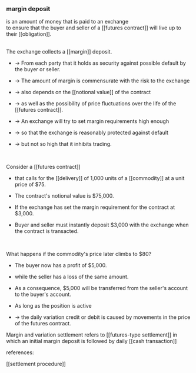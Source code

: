 ### margin deposit 

is an amount of money that is paid to an exchange  
to ensure that the buyer and seller of a [[futures contract]] will live up to their [[obligation]].

<br>
The exchange collects a [[margin]] deposit.  

* -> From each party that it holds as security against possible default by the buyer or seller.  

* -> The amount of margin is commensurate with the risk to the exchange  

* -> also depends on the [[notional value]] of the contract  

* -> as well as the possibility of price fluctuations over the life of the [[futures contract]].  

* -> An exchange will try to set margin requirements high enough  

* -> so that the exchange is reasonably protected against default  

* -> but not so high that it inhibits trading.

<br>

Consider a [[futures contract]] 
* that calls for the [[delivery]] of 1,000 units of a [[commodity]] at a unit price of $75.

* The contract's notional value is $75,000.  

* If the exchange has set the margin requirement for the contract at $3,000.  

* Buyer and seller must instantly deposit $3,000 with the exchange when the contract is transacted.

<br>


What happens if the commodity's price later climbs to $80?

* The buyer now has a profit of $5,000.  

* while the seller has a loss of the same amount.  

* As a consequence, $5,000 will be transferred from the seller's account to the buyer's account. 
 
 * As long as the position is active
 
 * -> the daily variation credit or debit is caused by movements in the price of the futures contract.

Margin and variation settlement refers to [[futures-type settlement]] in which an initial margin deposit is followed by daily [[cash transaction]]



references:

[[settlement procedure]]

